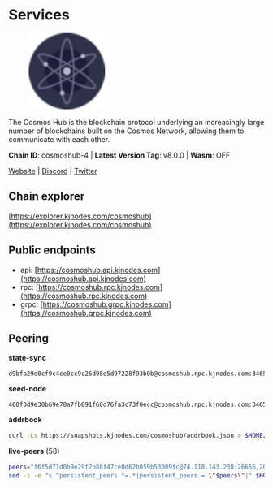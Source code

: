 # Services

<figure><img src="https://raw.githubusercontent.com/kj89/cosmos-images/main/logos/cosmoshub.png" width="150" alt=""><figcaption></figcaption></figure>

The Cosmos Hub is the blockchain protocol underlying an  increasingly large number of blockchains built on the  Cosmos Network, allowing them to communicate with each other.

**Chain ID**: cosmoshub-4 | **Latest Version Tag**: v8.0.0 | **Wasm**: OFF

[Website](https://hub.cosmos.network) | [Discord](https://discord.gg/cosmosnetwork) | [Twitter](https://twitter.com/cosmoshub)




## Chain explorer
[https://explorer.kjnodes.com/cosmoshub](https://explorer.kjnodes.com/cosmoshub)

## Public endpoints

* api: [https://cosmoshub.api.kjnodes.com](https://cosmoshub.api.kjnodes.com)
* rpc: [https://cosmoshub.rpc.kjnodes.com](https://cosmoshub.rpc.kjnodes.com)
* grpc: [https://cosmoshub.grpc.kjnodes.com](https://cosmoshub.grpc.kjnodes.com)

## Peering

**state-sync**

```text
d9bfa29e0cf9c4ce0cc9c26d98e5d97228f93b0b@cosmoshub.rpc.kjnodes.com:34656
```

**seed-node**

```text
400f3d9e30b69e78a7fb891f60d76fa3c73f0ecc@cosmoshub.rpc.kjnodes.com:34659
```

**addrbook**
```bash
curl -Ls https://snapshots.kjnodes.com/cosmoshub/addrbook.json > $HOME/.gaia/config/addrbook.json
```

**live-peers** (58)
```bash
peers="f6f5d71d0b9e29f2b86f47ce0d62b059b53009fc@74.118.143.238:26656,202c5f5103cb9fbdc4f2e9de0f34d1c14a795135@209.182.238.232:26656,9edd51012df3a09395a48eb68a84723d6308e08c@35.212.116.100:26656,edb0f4a27416d0488fbd0177c0961bfa66ef560a@52.76.56.139:26656,d9bfa29e0cf9c4ce0cc9c26d98e5d97228f93b0b@65.109.88.38:34656,b533749dfe0dc09eff1dfb2adf83108f9125ee1c@162.55.97.111:26656,01c0d24922dcdf6f8816ec814a5c3436c5d5fbc5@65.108.195.29:36656,61afb0f37c02031f285f6b27ead2a3e7a97cc28a@35.212.34.104:26656,c940e11c1072dad06da3b1b48ca92966bb37e93a@74.96.207.58:28721,971ed177b284db42108187867cb8694df48ac742@95.217.205.41:26656,e55d302b4c706e50b416a76666cf2f33ae64dc79@65.109.106.169:26656,fe21dd474640247888fc7c4dce82da8da08a8bfd@135.181.113.227:26656,34f8521343bb29a2b7dc44f0e4f1e91f930882be@95.216.98.181:26656,c5bf14906ba28dcb389e055f824dabe9576ed3f4@52.87.182.81:26656,625fbb458b228229bcfaec6b834c1aa40f634bbf@165.22.199.234:26090,dea13e7232642331360d4387b0ab106b014092d4@116.202.236.59:26656,67685d93f2256caa7a2d53e3a104f9e437c3d247@95.216.114.244:26656,1da54d20c7339713f1d6d28dd2117087dd33d0ca@5.9.59.145:26656,6ea2ef7d3dd5d6967708a0b31eed85ba090a90a1@65.108.121.190:12010,e829d4764a5cecc44b3414777853b34407b36601@185.16.39.179:26656,1dbb0b0a2bc02c42d5efd14169e8fbce7e70e3ca@65.108.123.115:27656,993d38129fcb402cb9733a0f6a9798f6d1a8f8ed@15.235.51.48:26656,1997e68bf205bedeed0c4723786bf03464987dc1@77.87.108.21:26656,1cce99042f884d669e7287e3e362bff8e385c63e@46.4.79.183:26726,ca5011c44fd74d95e7fca487c69e301df195750c@65.108.122.246:26726,df1b21a6a92c6045946b2263ada344628ee9a8b6@74.118.143.189:26656,4ddba29a7dfa740a4edeb5c620c963f67f951e1d@5.9.72.212:2000,547a1165e390a14d70e7de0cbf1708fea80eb44d@172.104.115.76:26656,344d87e04fdf04be760da5069a59d9a489b886a6@52.14.44.1:26656,4c46d32cbc4777c59a91a53fdadf8a3fa362036e@116.202.10.68:26656,f5f8b96406a165d486be243723bfa7291db1cf62@35.230.170.155:26656,11de8a73123ce854241cfa9687921c544b83d5d9@141.94.100.228:26656,82588f011491c6100d922d133f52fc23460b9231@95.216.230.145:26656,c1e437f73b8889b78ea34981e7c349157ad80284@107.135.15.66:26656,76cb6275dcd71f43aecf3b8dddae08554b7cc6f5@51.79.20.226:26656,460967e46cc013e5e3eb365c1a8d271b0662549f@35.208.242.182:26656,9c3e9ecedf6817c902b58e7f976aca3797df03fb@51.79.20.221:26656,e0ab6c5cc86959853f499236b8297344802ac5f4@5.161.139.201:26656,213857e741833d17275ea559bb2d0342398cec99@35.245.206.45:26656,4ebf074e8b4a24438bd0bd503b62b4728dfb8eae@35.212.101.35:26656,137f98c8e22965e672744a3f8909c0f4c8cffc53@135.148.54.43:26656,44594a57ce538a21f8558bcb1c9ce560ad879e3e@15.235.114.84:26656,3a94f1021e84bb54a640e5b1c1fe16827824e4f7@51.79.20.217:26656,1279eae188599463661c3e2b9ab492615a6d7079@65.108.235.32:2010,ba3bacc714817218562f743178228f23678b2873@34.141.15.99:26656,847e0bf54b315e633a6d990de66a4c9721ba1830@206.189.26.213:26090,32bdba6ced12cdf2e534566e6c3d66ee2f7ef494@84.244.95.229:26656,c124ce0b508e8b9ed1c5b6957f362225659b5343@169.155.44.11:26656,84718db3de9588699b797965879d282061960293@51.79.20.219:26656,3450293ebc89d869ada0627ac9d4d2ff49c51a58@15.164.228.75:26656,ee767901f4a7eaf44603ef0a5b6e5edac118ba1e@74.118.136.149:26656,d17dffabf7ad521719e4175245d54ac2994a458d@138.201.127.91:26678,f701e3e0b7983c5a9e8ef34f88acd82ebd661c87@64.44.148.194:26656,d54eacb237dfbc0eb934a45509f878eb3ea3a5b3@64.44.148.195:26656,3fa92cb705180d98c1849fbf49802c91e25210d3@198.244.202.140:26656,4ced94cd9bb0b8c314559f878c4dff16ca3cf24b@138.201.63.42:26656,39f68cf5744a881ea73023bf4e02db36390cfb1f@146.190.59.8:26090,d35f08a60aeb2729d07e92e778b4c6f83379092e@18.138.160.68:26656"
sed -i -e "s|^persistent_peers *=.*|persistent_peers = \"$peers\"|" $HOME/.gaia/config/config.toml
```
